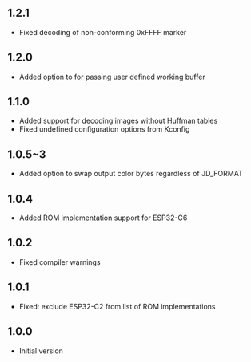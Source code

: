 ## 1.2.1

- Fixed decoding of non-conforming 0xFFFF marker

## 1.2.0

- Added option to for passing user defined working buffer

## 1.1.0

- Added support for decoding images without Huffman tables
- Fixed undefined configuration options from Kconfig

## 1.0.5~3

- Added option to swap output color bytes regardless of JD_FORMAT

## 1.0.4

- Added ROM implementation support for ESP32-C6

## 1.0.2

- Fixed compiler warnings

## 1.0.1

- Fixed: exclude ESP32-C2 from list of ROM implementations

## 1.0.0

- Initial version
